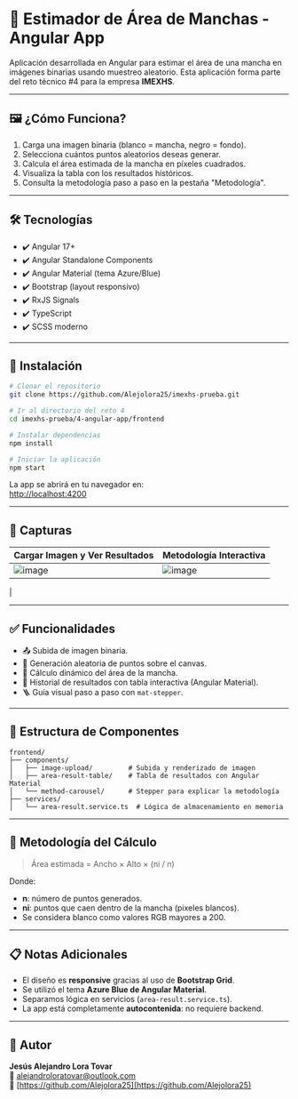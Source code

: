 
# 🧪 Estimador de Área de Manchas - Angular App

Aplicación desarrollada en Angular para estimar el área de una mancha en imágenes binarias usando muestreo aleatorio. Esta aplicación forma parte del reto técnico #4 para la empresa **IMEXHS**.

---

## 🖼️ ¿Cómo Funciona?

1. Carga una imagen binaria (blanco = mancha, negro = fondo).
2. Selecciona cuántos puntos aleatorios deseas generar.
3. Calcula el área estimada de la mancha en píxeles cuadrados.
4. Visualiza la tabla con los resultados históricos.
5. Consulta la metodología paso a paso en la pestaña "Metodología".

---

## 🛠️ Tecnologías

- ✔️ Angular 17+
- ✔️ Angular Standalone Components
- ✔️ Angular Material (tema Azure/Blue)
- ✔️ Bootstrap (layout responsivo)
- ✔️ RxJS Signals
- ✔️ TypeScript
- ✔️ SCSS moderno

---

## 🚀 Instalación

```bash
# Clonar el repositorio
git clone https://github.com/Alejolora25/imexhs-prueba.git

# Ir al directorio del reto 4
cd imexhs-prueba/4-angular-app/frontend

# Instalar dependencias
npm install

# Iniciar la aplicación
npm start
```

La app se abrirá en tu navegador en:  
[http://localhost:4200](http://localhost:4200)

---

## 📸 Capturas

| Cargar Imagen y Ver Resultados | Metodología Interactiva |
|-------------------------------|--------------------------|
| ![image](https://github.com/user-attachments/assets/8a9b959f-82e2-44fc-9184-0e09fcb28066) | ![image](https://github.com/user-attachments/assets/114bf6f1-2424-431b-ace4-7fdfee066af1)
 |

---



## ✅ Funcionalidades

- 📤 Subida de imagen binaria.
- 🎯 Generación aleatoria de puntos sobre el canvas.
- 🧮 Cálculo dinámico del área de la mancha.
- 🧾 Historial de resultados con tabla interactiva (Angular Material).
- 🪜 Guía visual paso a paso con `mat-stepper`.

---

## 📂 Estructura de Componentes

```
frontend/
├── components/
│   ├── image-upload/         # Subida y renderizado de imagen
│   ├── area-result-table/    # Tabla de resultados con Angular Material
│   └── method-carousel/      # Stepper para explicar la metodología
├── services/
│   └── area-result.service.ts  # Lógica de almacenamiento en memoria
```

---

## 🧠 Metodología del Cálculo

> Área estimada = Ancho × Alto × (ni / n)

Donde:
- **n**: número de puntos generados.
- **ni**: puntos que caen dentro de la mancha (pixeles blancos).
- Se considera blanco como valores RGB mayores a 200.

---

## 📋 Notas Adicionales

- El diseño es **responsive** gracias al uso de **Bootstrap Grid**.
- Se utilizó el tema **Azure Blue de Angular Material**.
- Separamos lógica en servicios (`area-result.service.ts`).
- La app está completamente **autocontenida**: no requiere backend.

---

## 👤 Autor

**Jesús Alejandro Lora Tovar**  
📧 alejandroloratovar@outlook.com  
🔗 [https://github.com/Alejolora25](https://github.com/Alejolora25)
